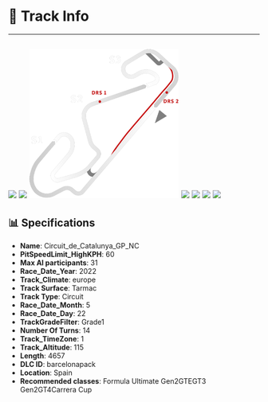 # 🏁 Track Info

---
![](image_1.jpg)
![](image_2.jpg)
![](image_3.jpg)
![](image_4.jpg)
![](image_5.jpg)
![](image_6.jpg)
![](image_7.jpg)
---

## 📊 Specifications

- **Name**: Circuit_de_Catalunya_GP_NC
- **PitSpeedLimit_HighKPH**: 60
- **Max AI participants**: 31
- **Race_Date_Year**: 2022
- **Track_Climate**: europe
- **Track Surface**: Tarmac
- **Track Type**: Circuit
- **Race_Date_Month**: 5
- **Race_Date_Day**: 22
- **TrackGradeFilter**: Grade1
- **Number Of Turns**: 14
- **Track_TimeZone**: 1
- **Track_Altitude**: 115
- **Length**: 4657
- **DLC ID**: barcelonapack
- **Location**: Spain
- **Recommended classes**: Formula Ultimate Gen2GTEGT3 Gen2GT4Carrera Cup
